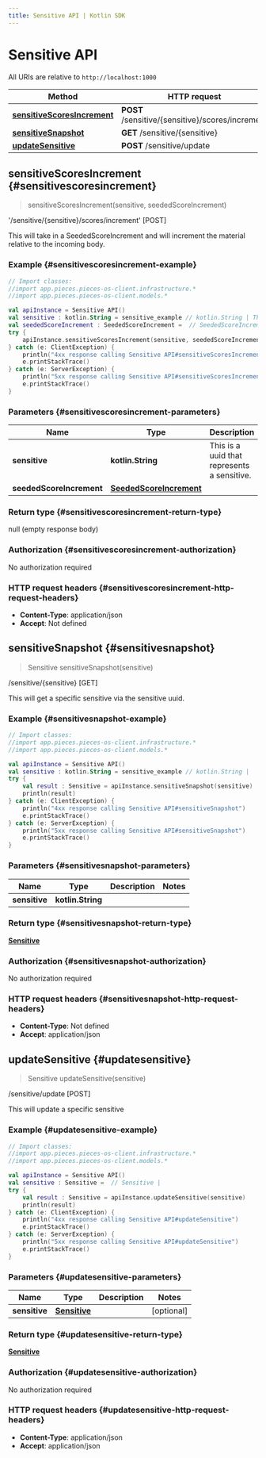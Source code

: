 ```yaml
---
title: Sensitive API | Kotlin SDK
---
```


# Sensitive API

All URIs are relative to `http://localhost:1000`

Method | HTTP request | Description
------------- | ------------- | -------------
[**sensitiveScoresIncrement**](#sensitivescoresincrement) | **POST** /sensitive/\{sensitive\}/scores/increment | '/sensitive/\{sensitive\}/scores/increment' [POST]
[**sensitiveSnapshot**](#sensitivesnapshot) | **GET** /sensitive/\{sensitive\} | /sensitive/\{sensitive\} [GET]
[**updateSensitive**](#updatesensitive) | **POST** /sensitive/update | /sensitive/update [POST]


## **sensitiveScoresIncrement** {#sensitivescoresincrement}
> sensitiveScoresIncrement(sensitive, seededScoreIncrement)

&#39;/sensitive/\{sensitive\}/scores/increment&#39; [POST]

This will take in a SeededScoreIncrement and will increment the material relative to the incoming body.

### Example {#sensitivescoresincrement-example}
```kotlin
// Import classes:
//import app.pieces.pieces-os-client.infrastructure.*
//import app.pieces.pieces-os-client.models.*

val apiInstance = Sensitive API()
val sensitive : kotlin.String = sensitive_example // kotlin.String | This is a uuid that represents a sensitive.
val seededScoreIncrement : SeededScoreIncrement =  // SeededScoreIncrement | 
try {
    apiInstance.sensitiveScoresIncrement(sensitive, seededScoreIncrement)
} catch (e: ClientException) {
    println("4xx response calling Sensitive API#sensitiveScoresIncrement")
    e.printStackTrace()
} catch (e: ServerException) {
    println("5xx response calling Sensitive API#sensitiveScoresIncrement")
    e.printStackTrace()
}
```

### Parameters {#sensitivescoresincrement-parameters}

Name | Type | Description  | Notes
------------- | ------------- | ------------- | -------------
 **sensitive** | **kotlin.String**| This is a uuid that represents a sensitive. |
 **seededScoreIncrement** | [**SeededScoreIncrement**](../models/SeededScoreIncrement)|  | [optional]

### Return type {#sensitivescoresincrement-return-type}

null (empty response body)

### Authorization {#sensitivescoresincrement-authorization}

No authorization required

### HTTP request headers {#sensitivescoresincrement-http-request-headers}

 - **Content-Type**: application/json
 - **Accept**: Not defined

## **sensitiveSnapshot** {#sensitivesnapshot}
> Sensitive sensitiveSnapshot(sensitive)

/sensitive/\{sensitive\} [GET]

This will get a specific sensitive via the sensitive uuid.

### Example {#sensitivesnapshot-example}
```kotlin
// Import classes:
//import app.pieces.pieces-os-client.infrastructure.*
//import app.pieces.pieces-os-client.models.*

val apiInstance = Sensitive API()
val sensitive : kotlin.String = sensitive_example // kotlin.String | 
try {
    val result : Sensitive = apiInstance.sensitiveSnapshot(sensitive)
    println(result)
} catch (e: ClientException) {
    println("4xx response calling Sensitive API#sensitiveSnapshot")
    e.printStackTrace()
} catch (e: ServerException) {
    println("5xx response calling Sensitive API#sensitiveSnapshot")
    e.printStackTrace()
}
```

### Parameters {#sensitivesnapshot-parameters}

Name | Type | Description  | Notes
------------- | ------------- | ------------- | -------------
 **sensitive** | **kotlin.String**|  |

### Return type {#sensitivesnapshot-return-type}

[**Sensitive**](../models/Sensitive)

### Authorization {#sensitivesnapshot-authorization}

No authorization required

### HTTP request headers {#sensitivesnapshot-http-request-headers}

 - **Content-Type**: Not defined
 - **Accept**: application/json

## **updateSensitive** {#updatesensitive}
> Sensitive updateSensitive(sensitive)

/sensitive/update [POST]

This will update a specific sensitive

### Example {#updatesensitive-example}
```kotlin
// Import classes:
//import app.pieces.pieces-os-client.infrastructure.*
//import app.pieces.pieces-os-client.models.*

val apiInstance = Sensitive API()
val sensitive : Sensitive =  // Sensitive | 
try {
    val result : Sensitive = apiInstance.updateSensitive(sensitive)
    println(result)
} catch (e: ClientException) {
    println("4xx response calling Sensitive API#updateSensitive")
    e.printStackTrace()
} catch (e: ServerException) {
    println("5xx response calling Sensitive API#updateSensitive")
    e.printStackTrace()
}
```

### Parameters {#updatesensitive-parameters}

Name | Type | Description  | Notes
------------- | ------------- | ------------- | -------------
 **sensitive** | [**Sensitive**](../models/Sensitive)|  | [optional]

### Return type {#updatesensitive-return-type}

[**Sensitive**](../models/Sensitive)

### Authorization {#updatesensitive-authorization}

No authorization required

### HTTP request headers {#updatesensitive-http-request-headers}

 - **Content-Type**: application/json
 - **Accept**: application/json

